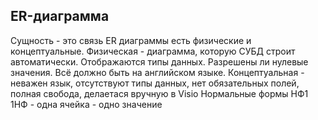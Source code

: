 ## ER-диаграмма
Сущность - это связь
ER диаграммы есть физические и концептуальные. Физическая - диаграмма, которую СУБД строит автоматически. Отображаются типы данных. Разрешены ли нулевые значения. Всё должно быть на английском языке.
Концептуальная - неважен язык, отсутствуют типы данных, нет обязательных полей, полная свобода, делаетася вручную в Visio
Нормальные формы НФ1 
1НФ - одна ячейка - одно значение

